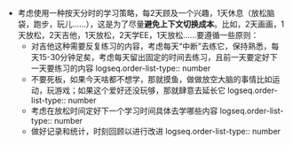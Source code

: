 - 考虑使用一种按天分时的学习策略，每2天顾及一个兴趣，1天休息（放松脑袋，跑步，玩儿……），这是为了尽量**避免上下文切换成本**。比如，2天画画，1天放松，2天吉他，1天放松，2天学EE，1天放松……要遵循一些原则：
	- 对吉他这种需要反复练习的内容，考虑每天“中断”去练它，保持熟悉，每天15-30分钟足矣，考虑每天留出固定的时间去练习，且前一天要定好下一天要练习的内容
	  logseq.order-list-type:: number
	- 不要死板，如果今天啥都不想学，那就摸鱼，做做放空大脑的事情比如运动，玩游戏；如果这个爱好还没玩够，那就肆意去延长它
	  logseq.order-list-type:: number
	- 考虑在放松时间定好下一个学习时间具体去学哪些内容
	  logseq.order-list-type:: number
	- 做好记录和统计，时刻回顾以进行改进
	  logseq.order-list-type:: number